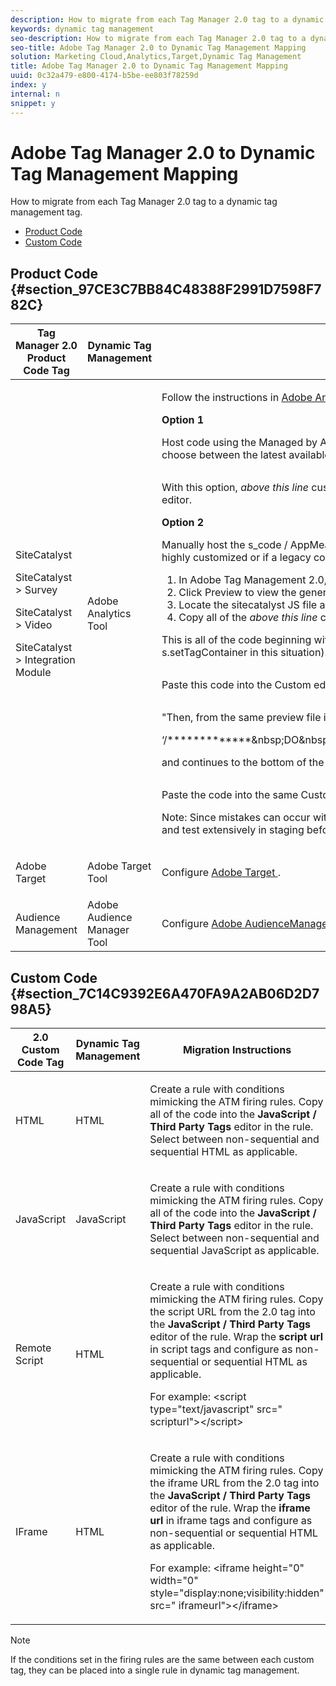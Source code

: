 ```yaml
---
description: How to migrate from each Tag Manager 2.0 tag to a dynamic tag management tag.
keywords: dynamic tag management
seo-description: How to migrate from each Tag Manager 2.0 tag to a dynamic tag management tag.
seo-title: Adobe Tag Manager 2.0 to Dynamic Tag Management Mapping
solution: Marketing Cloud,Analytics,Target,Dynamic Tag Management
title: Adobe Tag Manager 2.0 to Dynamic Tag Management Mapping
uuid: 0c32a479-e800-4174-b5be-ee803f78259d
index: y
internal: n
snippet: y
---
```


# Adobe Tag Manager 2.0 to Dynamic Tag Management Mapping

How to migrate from each Tag Manager 2.0 tag to a dynamic tag management tag.

* [Product Code](../../migration/atm_migration/atm2_migrate_map.md#section_97CE3C7BB84C48388F2991D7598F782C) 
* [Custom Code](../../migration/atm_migration/atm2_migrate_map.md#section_7C14C9392E6A470FA9A2AB06D2D798A5)

## Product Code {#section_97CE3C7BB84C48388F2991D7598F782C}

<table id="table_4EB3B9F9DF19450093634021DA562BC4"> 
 <thead> 
  <tr> 
   <th colname="col1" class="entry"> Tag Manager 2.0 Product Code Tag </th> 
   <th colname="col2" class="entry"> Dynamic Tag Management </th> 
   <th colname="col3" class="entry"> Migration Instructions </th> 
  </tr> 
 </thead>
 <tbody> 
  <tr> 
   <td colname="col1"> <p> <span class="keyword"> SiteCatalyst </span> </p> <p> <span class="keyword"> SiteCatalyst </span> &gt; <span class="keyword"> Survey </span></p> <p> <span class="keyword"> SiteCatalyst </span> &gt; Video </p> <p> <span class="keyword"> SiteCatalyst </span> &gt; Integration Module </p> </td> 
   <td colname="col2"> <p>Adobe Analytics Tool </p> </td> 
   <td colname="col3"> <p> Follow the instructions in <a href="../../tools/analytics_dtm.md#concept_FBA6679A0B79490F8296437F11E5E4F8" format="dita" scope="local"> Adobe Analytics Settings </a> to add an Adobe Analytics tool in dynamic tag management. </p> <p> <b>Option 1</b> </p> <p> Host code using the <span class="uicontrol"> Managed by Adobe </span> option. This method leverages the base version of the <span class="keyword"> AppMeasurement </span> code and allows you to choose between the latest available code versions. </p> <p style="text-align: center;"> <img href="assets/library_mgmt_atm1.png" id="image_874AA16BDD684CF38037C4A03EC9FD2C"> </img> </p> <p>With this option, <i>above this line</i> customization can be configured in the available interface fields or pasted into the <span class="wintitle"> Customize Page Code </span> editor. </p> <p> <b>Option 2</b> </p> <p> Manually host the s_code / <span class="keyword"> AppMeasurement </span> file in dynamic tag management. This method is recommended when the current code is highly customized or if a legacy code version is used. </p> 
    <ol id="ol_80FC5BB741644D88A0C7C325C9481F7C"> 
     <li id="li_6DAD5A8B05D24ED493F0F8689F3B6B34">In <span class="keyword"> Adobe Tag Management </span> 2.0, click <span class="uicontrol"> Edit </span> next to the latest container file. </li> 
     <li id="li_08F74BC7775D4C0F8354400F39BC31D3">Click <span class="uicontrol"> Preview </span> to view the generated file. </li> 
     <li id="li_8E81B070ACE0410EB8280F9FC8E7C25A"> Locate the <span class="uicontrol"> sitecatalyst JS </span> file and click <span class="uicontrol"> See content </span>. </li> 
     <li id="li_EE10C87733184A80B86DBA93FF31FC77">Copy all of the <i>above this line</i> code. </li> 
    </ol> <p>This is all of the code beginning with the <span class="codeph"> s_account </span> declaration and ending with the first <span class="codeph"> s.setTagContainer </span> command. (Do not include this <span class="codeph"> s.setTagContainer </span> in this situation). Here is an example: </p> <p style="text-align: center;"> <img href="assets/prev_generated_code.png" id="image_8DB1405D0C8C46618579044FDDC083A7" /> </p> <p> Paste this code into the Custom editor in the <span class="keyword"> Adobe Analytics </span> tool in dynamic tag management. </p> <p style="text-align: center;"> <img href="assets/library_mgmt_custom.png" id="image_3FA5909D024A4A26BF050C6FAF4B4896"> </img> </p> <p> "Then, from the same preview file in ATM, copy the <i>below this line</i> code. This is code begins with: </p> <p> 
     <codeblock>
       ‘/*************&amp;nbsp;DO&amp;nbsp;NOT&amp;nbsp;ALTER&amp;nbsp;ANYTHING&amp;nbsp;BELOW&amp;nbsp;THIS&amp;nbsp;LINE!&amp;nbsp;**************/’ 
     </codeblock> </p> <p> and continues to the bottom of the file. For example: </p> <p style="text-align: center;"> <img href="assets/prev_generated_code4.png" id="image_60D6A2F4F7B44044A2FB9797038147E0" /> </p> <p>Paste the code into the same Custom editor in dynamic tag management after the <span class="term"> above this line </span> code. </p> <p> <p>Note:  Since mistakes can occur with copy / paste, please be sure to review the implementation in dynamic tag management thoroughly and test extensively in staging before publishing to production to ensure the expected behavior is accomplished. </p> </p> </td> 
  </tr> 
  <tr> 
   <td colname="col1"> <p>Adobe Target </p> </td> 
   <td colname="col2"> Adobe Target Tool </td> 
   <td colname="col3"> <p>Configure <a href="../../tools/target.md#concept_90D4021A9B6E409D8101FA1AFADE1215" format="dita" scope="local"> Adobe Target </a>. </p> </td> 
  </tr> 
  <tr> 
   <td colname="col1"> <p>Audience Management </p> </td> 
   <td colname="col2"> Adobe Audience Manager Tool </td> 
   <td colname="col3"> <p>Configure <a href="../../tools/audiencemgmt.md#concept_F9887945039A473A9B2C6B16CBA5D822" format="dita" scope="local"> Adobe AudienceManager </a>. </p> </td> 
  </tr> 
 </tbody> 
</table>

## Custom Code {#section_7C14C9392E6A470FA9A2AB06D2D798A5}

<table id="table_EAF79577BEE441E7AB27301BB7B05A80"> 
 <thead> 
  <tr> 
   <th colname="col1" class="entry"> 2.0 Custom Code Tag </th> 
   <th colname="col2" class="entry"> Dynamic Tag Management </th> 
   <th colname="col3" class="entry"> Migration Instructions </th> 
  </tr> 
 </thead>
 <tbody> 
  <tr> 
   <td colname="col1"> <p>HTML </p> </td> 
   <td colname="col2"> <p>HTML </p> </td> 
   <td colname="col3"> <p> Create a rule with conditions mimicking the ATM firing rules. Copy all of the code into the <b>JavaScript / Third Party Tags</b> editor in the rule. Select between non-sequential and sequential HTML as applicable. </p> </td> 
  </tr> 
  <tr> 
   <td colname="col1"> <p>JavaScript </p> </td> 
   <td colname="col2"> <p>JavaScript </p> </td> 
   <td colname="col3"> <p> Create a rule with conditions mimicking the ATM firing rules. Copy all of the code into the <b>JavaScript / Third Party Tags</b> editor in the rule. Select between non-sequential and sequential JavaScript as applicable. </p> </td> 
  </tr> 
  <tr> 
   <td colname="col1"> <p>Remote Script </p> </td> 
   <td colname="col2"> <p>HTML </p> </td> 
   <td colname="col3"> <p> Create a rule with conditions mimicking the ATM firing rules. Copy the script URL from the 2.0 tag into the <b>JavaScript / Third Party Tags</b> editor of the rule. Wrap the <b>script url</b> in script tags and configure as non-sequential or sequential HTML as applicable. </p> <p> For example: <span class="codeph"> &lt;script type="text/javascript" src=" scripturl"&gt;&lt;/script&gt; </span></p> </td> 
  </tr> 
  <tr> 
   <td colname="col1"> <p>IFrame </p> </td> 
   <td colname="col2"> <p>HTML </p> </td> 
   <td colname="col3"> <p> Create a rule with conditions mimicking the ATM firing rules. Copy the iframe URL from the 2.0 tag into the <b>JavaScript / Third Party Tags</b> editor of the rule. Wrap the <b>iframe url</b> in iframe tags and configure as non-sequential or sequential HTML as applicable. </p> <p> For example: <span class="codeph"> &lt;iframe height="0" width="0" style="display:none;visibility:hidden" src=" iframeurl"&gt;&lt;/iframe&gt; </span></p> </td> 
  </tr> 
 </tbody> 
</table>

>[!NOTE]
>
>If the conditions set in the firing rules are the same between each custom tag, they can be placed into a single rule in dynamic tag management.


